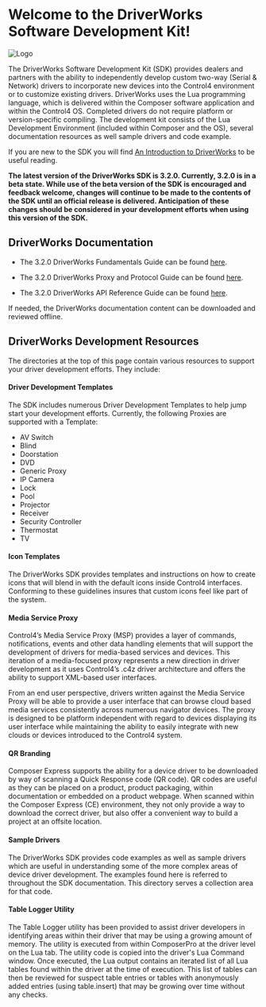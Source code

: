 # **Welcome to the DriverWorks Software Development Kit!**

![Logo][logo]

The DriverWorks Software Development Kit (SDK) provides dealers and partners with the ability to independently develop custom two-way (Serial & Network) drivers to incorporate new devices into the Control4 environment or to customize existing drivers. DriverWorks uses the Lua programming language, which is delivered within the Composer software application and within the Control4 OS. Completed drivers do not require platform or version-specific compiling. The development kit consists of the Lua Development Environment (included within Composer and the OS), several documentation resources as well sample drivers and code example.

If you are new to the SDK you will find [An Introduction to DriverWorks][1] to be useful reading.


**The latest version of the DriverWorks SDK is 3.2.0. Currently, 3.2.0 is in a beta state. While use of the beta version of the SDK is encouraged and feedback welcome, changes will continue to be made to the contents of the SDK until an official release is delivered. Anticipation of these changes should be considered in your development efforts when using this version of the SDK.**


## DriverWorks Documentation

- The 3.2.0 DriverWorks Fundamentals Guide can be found [here][2].

- The 3.2.0 DriverWorks Proxy and Protocol Guide can be found [here][3].

- The 3.2.0 DriverWorks API Reference Guide can be found [here][4].

If needed, the DriverWorks documentation content can be downloaded and reviewed offline. 

## DriverWorks Development Resources

The directories at the top of this page contain various resources to support your driver development efforts. They include:

#### Driver Development Templates
The SDK includes numerous Driver Development Templates to help jump start your development efforts. Currently, the following Proxies are supported with a Template:

- AV Switch
- Blind
- Doorstation
- DVD
- Generic Proxy
- IP Camera
- Lock
- Pool
- Projector
- Receiver
- Security Controller
- Thermostat
- TV

#### Icon Templates

The DriverWorks SDK provides templates and instructions on how to create icons that will blend in with the default icons inside Control4 interfaces. Conforming to these guidelines insures that custom icons feel like part of the system. 

#### Media Service Proxy

Control4’s Media Service Proxy (MSP) provides a layer of commands, notifications, events and other data handling elements that will support the development of drivers for media-based services and devices. This iteration of a media-focused proxy represents a new direction in driver development as it uses Control4’s .c4z driver architecture and offers the ability to support XML-based user interfaces.

From an end user perspective, drivers written against the Media Service Proxy will be able to provide a user interface that can browse cloud based media services consistently across numerous navigator devices. The proxy is designed to be platform independent with regard to devices displaying its user interface while maintaining the ability to easily integrate with new clouds or devices introduced to the Control4 system.


#### QR Branding

Composer Express supports the ability for a device driver to be downloaded by way of scanning a Quick Response code (QR code). QR codes are useful as they can be placed on a product, product packaging, within documentation or embedded on a product webpage.  When scanned within the Composer Express (CE) environment, they not only provide a way to download the correct driver, but also offer a convenient way to build a project at an offsite location.


#### Sample Drivers

The DriverWorks SDK provides code examples as well as sample drivers which are useful in understanding some of the more complex areas of device driver development. The examples found here is referred to throughout the SDK documentation. This directory serves a collection area for that code. 

#### Table Logger Utility

The Table Logger utility has been provided to assist driver developers in identifying areas within their driver that may be using a growing amount of memory. The utility is executed from within ComposerPro at the driver level on the Lua tab. The utility code is copied into the driver's Lua Command window. Once executed, the Lua output contains an iterated list of all Lua tables found within the driver at the time of execution. This list of tables can then be reviewed for suspect table entries or tables with anonymously added entries (using table.insert) that may be growing over time without any checks.

[1]:	https://control4.github.io/docs-driverworks-introduction/#introduction
[2]:	https://control4.github.io/docs-driverworks-fundamentals/#introduction
[3]:	https://control4.github.io/docs-driverworks-proxyprotocol/#introduction
[4]:	https://control4.github.io/docs-driverworks-api/#introduction
[logo]: https://github.com/control4/docs-driverworks/blob/media/images/logo.png?raw=true
